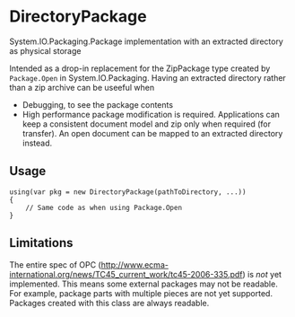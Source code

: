# DirectoryPackage
System.IO.Packaging.Package implementation with an extracted directory as physical storage

Intended as a drop-in replacement for the ZipPackage type created by `Package.Open` in System.IO.Packaging. Having an extracted directory rather than a zip archive can be useeful when

 - Debugging, to see the package contents 
 - High performance package modification is required. Applications can keep a consistent document model and zip only when required (for transfer). An open document can be mapped to an extracted directory instead.

## Usage

    using(var pkg = new DirectoryPackage(pathToDirectory, ...))
    {
        // Same code as when using Package.Open
    }
    
## Limitations

The entire spec of OPC (http://www.ecma-international.org/news/TC45_current_work/tc45-2006-335.pdf) is *not* yet implemented. This means some external packages may not be readable. For example, package parts with multiple pieces are not yet supported. Packages created with this class are always readable.

   
